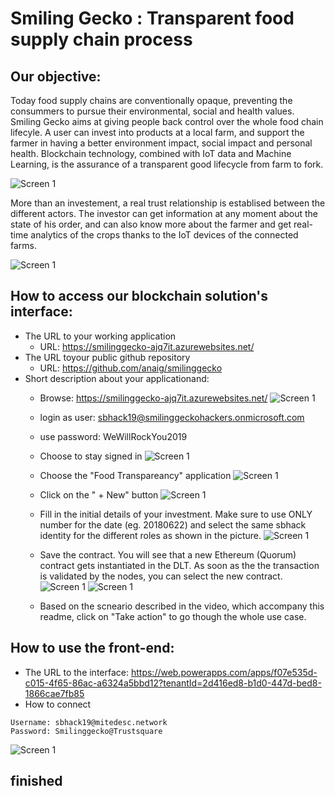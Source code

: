 # Smiling Gecko : Transparent food supply chain process

## Our objective:
Today food supply chains are conventionally opaque, preventing the consummers to pursue their environmental, social and health values.
Smiling Gecko aims at giving people back control over the whole food chain lifecyle. A user can invest into products at a local farm, and support the farmer in having a better environment impact, social impact and personal health. 
Blockchain technology, combined with IoT data and Machine Learning, is the assurance of a transparent good lifecycle from farm to fork.

![Screen 1](/readmeMedia/supply-chain.png)

More than an investement, a real trust relationship is establised between the different actors. The investor can get information at any moment about the state of his order, and can also know more about the farmer and get real-time analytics of the crops thanks to the IoT devices of the connected farms.

![Screen 1](/readmeMedia/ezgif-5-13a365a99c29.gif)

## How to access our blockchain solution's interface:

- The URL to your working application
  - URL: https://smilinggecko-ajq7it.azurewebsites.net/
 - The URL toyour public github repository
   - URL: https://github.com/anaig/smilinggecko
 - Short description about your applicationand:
   - Browse: https://smilinggecko-ajq7it.azurewebsites.net/
![Screen 1](/readmeMedia/screen1.png)

   - login as user: sbhack19@smilinggeckohackers.onmicrosoft.com
   - use password: WeWillRockYou2019
   - Choose to stay signed in
![Screen 1](/readmeMedia/screen2.png)

   - Choose the "Food Transpareancy" application
![Screen 1](/readmeMedia/screen3.png)

   - Click on the " + New" button
![Screen 1](/readmeMedia/screen4.png)

   - Fill in the initial details of your investment. Make sure to use ONLY number for the date (eg. 20180622) and select the same sbhack identity for the different roles as shown in the picture.
![Screen 1](/readmeMedia/screen5.png)

   - Save the contract. You will see that a new Ethereum (Quorum) contract gets instantiated in the DLT. As soon as the the transaction is validated by the nodes, you can select the new contract.
![Screen 1](/readmeMedia/screen6.png)
![Screen 1](/readmeMedia/screen7.png)

   - Based on the scneario described in the video, which accompany this readme, click on "Take action" to go though the whole use case.

## How to use the front-end:

- The URL to the interface:
https://web.powerapps.com/apps/f07e535d-c015-4f65-86ac-a6324a5bbd12?tenantId=2d416ed8-b1d0-447d-bed8-1866cae7fb85 
- How to connect
```
Username: sbhack19@mitedesc.network
Password: Smilinggecko@Trustsquare
```

![Screen 1](/readmeMedia/signinfrontend.png)

## finished